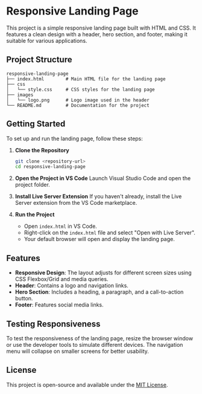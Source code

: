 # Responsive Landing Page

This project is a simple responsive landing page built with HTML and CSS. It features a clean design with a header, hero section, and footer, making it suitable for various applications.

## Project Structure

```
responsive-landing-page
├── index.html        # Main HTML file for the landing page
├── css
│   └── style.css     # CSS styles for the landing page
├── images
│   └── logo.png      # Logo image used in the header
└── README.md         # Documentation for the project
```

## Getting Started

To set up and run the landing page, follow these steps:

1. **Clone the Repository**
   ```bash
   git clone <repository-url>
   cd responsive-landing-page
   ```

2. **Open the Project in VS Code**
   Launch Visual Studio Code and open the project folder.

3. **Install Live Server Extension**
   If you haven't already, install the Live Server extension from the VS Code marketplace.

4. **Run the Project**
   - Open `index.html` in VS Code.
   - Right-click on the `index.html` file and select "Open with Live Server".
   - Your default browser will open and display the landing page.

## Features

- **Responsive Design**: The layout adjusts for different screen sizes using CSS Flexbox/Grid and media queries.
- **Header**: Contains a logo and navigation links.
- **Hero Section**: Includes a heading, a paragraph, and a call-to-action button.
- **Footer**: Features social media links.

## Testing Responsiveness

To test the responsiveness of the landing page, resize the browser window or use the developer tools to simulate different devices. The navigation menu will collapse on smaller screens for better usability.

## License

This project is open-source and available under the [MIT License](LICENSE).